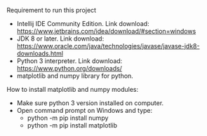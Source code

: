 Requirement to run this project
 - Intellij IDE Community Edition. Link download: https://www.jetbrains.com/idea/download/#section=windows
 - JDK 8 or later. Link download: https://www.oracle.com/java/technologies/javase/javase-jdk8-downloads.html
 - Python 3 interpreter. Link download: https://www.python.org/downloads/
 - matplotlib and numpy library for python.

How to install matplotlib and numpy modules:
 - Make sure python 3 version installed on computer.
 - Open command prompt on Windows and type:
    - python -m pip install numpy
    - python -m pip install matplotlib